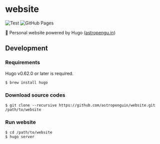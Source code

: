# website

![Test](https://github.com/astropenguin/website/workflows/Test/badge.svg)
![GitHub Pages](https://github.com/astropenguin/website/workflows/GitHub%20Pages/badge.svg)

:penguin: Personal website powered by Hugo ([astropengu.in](https://astropengu.in))

## Development

### Requirements

Hugo v0.62.0 or later is required.

```shell
$ brew install hugo
```

### Download source codes

```shell
$ git clone --recursive https://github.com/astropenguin/website.git /path/to/website
```

### Run website

```shell
$ cd /path/to/website
$ hugo server
```
